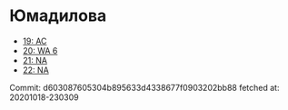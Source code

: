 # Юмадилова
- [19: AC](19.md)
- [20: WA 6](20.md)
- [21: NA](21.md)
- [22: NA](22.md)

Commit: d603087605304b895633d4338677f0903202bb88
 fetched at: 20201018-230309
